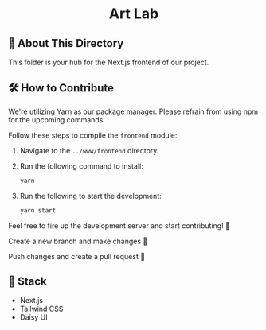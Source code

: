 # <h1 align="center">Art Lab</h1>

## 📁 About This Directory

This folder is your hub for the Next.js frontend of our project.

## 🛠️ How to Contribute

We're utilizing Yarn as our package manager. Please refrain from using npm for the upcoming commands.

Follow these steps to compile the `frontend` module:

1. Navigate to the `../www/frontend` directory.
2. Run the following command to install:
    ```bash
    yarn
    ```

3. Run the following to start the development:
    ```bash
    yarn start
    ```

Feel free to fire up the development server and start contributing! 🚀

Create a new branch and make changes 🌟

Push changes and create a pull request 📢

## 🔨 Stack
- Next.js
- Tailwind CSS
- Daisy UI
